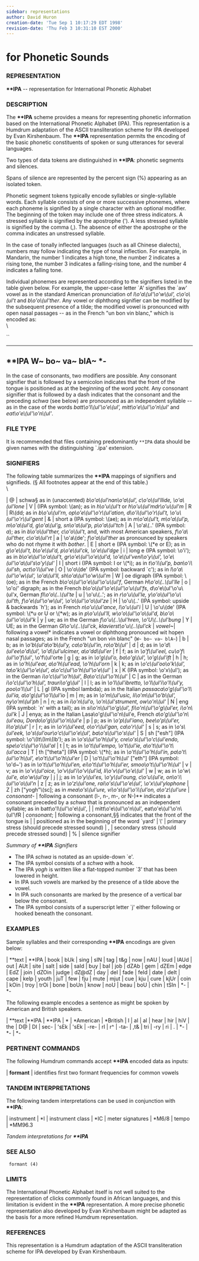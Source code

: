 ```yaml
---
sidebar: representations
author: David Huron
creation-date: 'Tue Sep 1 10:17:29 EDT 1998'
revision-date: 'Thu Feb 3 10:31:10 EST 2000'
---
```



for Phonetic Sounds
==========================================

### REPRESENTATION

 **\*\*IPA** \-- representation for International Phonetic Alphabet

### DESCRIPTION

 The **\*\*IPA** scheme provides a means for representing phonetic
 information based on the International Phonetic Alphabet (IPA). This
 representation is a Humdrum adaptation of the ASCII transliteration
 scheme for IPA developed by Evan Kirshenbaum. The **\*\*IPA**
 representation permits the encoding of the basic phonetic constituents
 of spoken or sung utterances for several languages.

 Two types of data tokens are distinguished in **\*\*IPA**: phonetic
 segments and silences.

 Spans of silence are represented by the percent sign (%) appearing as
 an isolated token.

 Phonetic segment tokens typically encode syllables or single-syllable
 words. Each syllable consists of one or more successive phonemes,
 where each phoneme is signified by a single character with an optional
 modifier. The beginning of the token may include one of three stress
 indicators. A stressed syllable is signified by the apostrophe (\'). A
 less stressed syllable is signified by the comma (,). The absence of
 either the apostrophe or the comma indicates an unstressed syllable.

 In the case of tonally inflected languages (such as all Chinese
 dialects), numbers may follow indicating the type of tonal inflection.
 For example, in Mandarin, the number 1 indicates a high tone, the
 number 2 indicates a rising tone, the number 3 indicates a
 falling-rising tone, and the number 4 indicates a falling tone.

 Individual phonemes are represented according to the signifiers listed
 in the table given below. For example, the upper-case letter \`A\'
 signifies the \`aw\' vowel as in the standard American pronunciation
 of *l\\o\'a\\(ul\'\\o\'w\\(ul\', c\\o\'o\\(ul\'t* and
 *b\\o\'o\\(ul\'ther*. Any vowel or diphthong signifier can be modified
 by the subsequent presence of a tilde; the modified vowel is
 pronounced with open nasal passages \-- as in the French \"un bon vin
 blanc,\" which is encoded as:\
 \

 ``

   ---------
   \*\*IPA
   W\~
   bo\~
   va\~
   blA\~
   \*-
   ---------

 In the case of consonants, two modifiers are possible. Any consonant
 signifier that is followed by a semicolon indicates that the front of
 the tongue is positioned as at the beginning of the word *yacht.* Any
 consonant signifier that is followed by a dash indicates that the
 consonant and the preceding *schwa* (see below) are pronounced as an
 independent syllable \-- as in the case of the words
 *batt\\o\'l\\(ul\'\\o\'e\\(ul\', mitt\\o\'e\\(ul\'\\o\'n\\(ul\'* and
 *eat\\o\'e\\(ul\'\\o\'n\\(ul\'*.

### FILE TYPE

 It is recommended that files containing predominantly `**IPA` data
 should be given names with the distinguishing \`.ipa\' extension.

### SIGNIFIERS

 The following table summarizes the **\*\*IPA** mappings of signifiers
 and signifieds. (§ All footnotes appear at the end of this table.)\
 \

|   @        |      schwa§ as in (unaccented) *b\\o\'a\\(ul\'nan\\o\'a\\(ul\', c\\o\'o\\(ul\'llide, \\o\'a\\(ul\'lone*
|   V        |      (IPA symbol: \\(an); as in *h\\o\'u\\(ul\'t* or *h\\o\'u\\(ul\'mdr\\o\'u\\(ul\'m*
|   R        |      R\\(dd; as in *b\\o\'u\\(ul\'rn, op\\o\'e\\(ul\'\\o\'r\\(ul\'ation, d\\o\'i\\(ul\'\\o\'r\\(ul\'t, \\o\'u\\(ul\'\\o\'r\\(ul\'gent*
|   &        |      short a (IPA symbol: \\(ae); as in *m\\o\'a\\(ul\'t, m\\o\'a\\(ul\'p, m\\o\'a\\(ul\'d, g\\o\'a\\(ul\'g, sn\\o\'a\\(ul\'p, p\\o\'a\\(ul\'tch*
|   A        |      \\o\'a\\(..\' (IPA symbol: *a*); as in *b\\o\'o\\(ul\'ther, c\\o\'o\\(ul\'t*, and, with most American speakers, *f\\o\'a\\(ul\'ther, c\\o\'a\\(ul\'rt*
|   a        |      \\o\'a\\(de\'; *f\\o\'a\\(ul\'ther* as pronounced by speakers who do not rhyme it with *bother*.
|   E        |      short e (IPA symbol: \\(\*e or E); as in *g\\o\'e\\(ul\'t, b\\o\'e\\(ul\'d, p\\o\'e\\(ul\'ck, \\o\'e\\(ul\'dge*
|   i        |      long e (IPA symbol: \\o\'i\'); as in *b\\o\'e\\(ul\'\\o\'a\\(ul\'t, gr\\o\'e\\(ul\'\\o\'e\\(ul\'d, \\o\'e\\(ul\'venl\\o\'y\\(ul\', \\o\'e\\(ul\'\\o\'a\\(ul\'s\\o\'y\\(ul\'*
|   I        |      short i (IPA symbol: I or \\(\*i); as in *t\\o\'i\\(ul\'p, ban\\o\'i\\(ul\'sh, act\\o\'i\\(ul\'ve*
|   O        |      \\o\'o\\(de\' (IPA symbol: backward \`c\'); as in *l\\o\'a\\(ul\'\\o\'w\\(ul\', \\o\'a\\(ul\'ll, sh\\o\'a\\(ul\'\\o\'w\\(ul\'m*
|   W        |      oe digraph (IPA symbol: \\(oe); as in the French *b\\o\'o\\(ul\'\\o\'e\\(ul\'\\o\'u\\(ul\'f*, German *H\\o\'o\\(..\\(ul\'lle*
|   o        |      \\o\'o/\' digraph; as in the French *b\\o\'o\\(ul\'\\o\'e\\(ul\'\\o\'u\\(ul\'fs*, d\\o\'e\\(ul\'\\o\'u\\(ul\'x, German *fl\\o\'o\\(..\\(ul\'te*
|   u        |      \\o\'u\\(..\'; as in *r\\o\'u\\(ul\'le, y\\o\'o\\(ul\'\\o\'u\\(ul\'th, f\\o\'e\\(ul\'\\o\'w\\(ul\', \\o\'o\\(ul\'\\o\'o\\(ul\'ze*
|   H        |      \\o\'u\\(..\' (IPA symbol: upside & backwards \`h\'); as in French *n\\o\'u\\(ul\'ance*, *l\\o\'u\\(ul\'i*
|   U        |      \\o\'u\\(de\' (IPA symbol: \\(\*u or U or \\(\*w); as in *p\\o\'u\\(ul\'ll, w\\o\'o\\(ul\'\\o\'o\\(ul\'d, b\\o\'o\\(ul\'\\o\'o\\(ul\'k*
|   y        |      ue; as in the German *f\\o\'u\\(..\\(ul\'hren*, *\\o\'U\\(..\\(ul\'bung*
|   Y        |      UE; as in the German *Gl\\o\'u\\(..\\(ul\'ck*, *klavierst\\o\'u\\(..\\(ul\'ck*
|   *vowel*\~|      following a vowel\* indicates a vowel or diphthong pronounced wit hopen nasal passages; as in the French \"un bon vin blanc\" (`W~ bo~ va~ blA~`)
|   b        |      b; as in *\\o\'b\\(ul\'a\\o\'b\\(ul\'y, ca\\o\'b\\(ul\'in, ro\\o\'b\\(ul\'*
|   d        |      d; as in *\\o\'d\\(ul\'ee\\o\'d\\(ul\', \\o\'d\\(ul\'ulcimer, a\\o\'dd\\(ul\'er*
|   f        |      f; as in *\\o\'f\\(ul\'eel, cu\\o\'f\\(ul\'\\o\'f\\(ul\'*, \\o\'f\\(ul\'orte
|   g        |      g; as in *\\o\'g\\(ul\'o, ba\\o\'g\\(ul\', \\o\'g\\(ul\'ift*
|   h        |      h; as in *\\o\'h\\(ul\'ear, a\\o\'h\\(ul\'ead, \\o\'h\\(ul\'orn*
|   k        |      k; as in *\\o\'c\\(ul\'oo\\o\'k\\(ul\', ta\\o\'k\\(ul\'\\o\'e\\(ul\', a\\o\'c\\(ul\'\\o\'h\\(ul\'\\o\'e\\(ul\'*
|   x        |      K (IPA symbol: \\o\'x\\(ul\'); as in the German *i\\o\'c\\(ul\'\\o\'h\\(ul\', Ba\\o\'c\\(ul\'\\o\'h\\(ul\'*
|   C        |      as in the German *i\\o\'c\\(ul\'\\o\'h\\(ul\', trauri\\o\'g\\(ul\'*
|   l        |      l; as in *\\o\'l\\(ul\'ibretto, \\o\'l\\(ul\'i\\o\'l\\(ul\'y, poo\\o\'l\\(ul\'*
|   L        |      gl (IPA symbol lambda); as in the Italian *passaca\\o\'g\\(ul\'\\o\'l\\(ul\'ia, a\\o\'g\\(ul\'\\o\'l\\(ul\'io*
|   m        |      m; as in *\\o\'m\\(ul\'usic, li\\o\'m\\(ul\'\\o\'b\\(ul\', ny\\o\'m\\(ul\'ph*
|   n        |      n; as in *i\\o\'n\\(ul\'o, \\o\'n\\(ul\'strument, ow\\o\'n\\(ul\'*
|   N        |      eng (IPA symbol: \`n\' with a tail); as in *si\\o\'n\\(ul\'\\o\'g\\(ul\', fi\\o\'n\\(ul\'\\o\'g\\(ul\'er, i\\o\'n\\(ul\'k*
|   J        |      enya; as in the Italian Lasa\\o\'g\\(ul\'\\o\'n\\(ul\'e, French *a\\o\'g\\(ul\'\\o\'n\\(ul\'eau, Dordo\\o\'g\\(ul\'\\o\'n\\(ul\'e*
|   p        |      p; as in *\\o\'p\\(ul\'iano, bee\\o\'p\\(ul\'er, li\\o\'p\\(ul\'*
|   r        |      r; as in *\\o\'r\\(ul\'eed, o\\o\'r\\(ul\'gan, ca\\o\'r\\(ul\'*
|   s        |      s; as in *\\o\'s\\(ul\'eek, \\o\'s\\(ul\'our\\o\'c\\(ul\'\\o\'e\\(ul\', ba\\o\'s\\(ul\'\\o\'s\\(ul\'*
|   S        |      sh \[\"esh\"\] (IPA symbol: \\o\'\\(It\\(Im\\(Ib\'); as in *\\o\'s\\(ul\'\\o\'h\\(ul\'y, cre\\o\'s\\(ul\'\\o\'c\\(ul\'endo, spe\\o\'c\\(ul\'\\o\'i\\(ul\'al*
|   t        |      t; as in *\\o\'t\\(ul\'empo, \\o\'t\\(ul\'ie, a\\o\'t\\(ul\'\\o\'t\\(ul\'acca*
|   T        |      th \[\"theta\"\] (IPA symbol: \\(\*h); as in *\\o\'t\\(ul\'\\o\'h\\(ul\'in, pa\\o\'t\\(ul\'\\o\'h\\(ul\', e\\o\'t\\(ul\'\\o\'h\\(ul\'er*
|   D        |      \\o\'t\\(ul\'\\o\'h\\(ul\' \[\"eth\"\] (IPA symbol: \\o\'d\~\') as in *\\o\'t\\(ul\'\\o\'h\\(ul\'en, ei\\o\'t\\(ul\'\\o\'h\\(ul\'er, smoo\\o\'t\\(ul\'\\o\'h\\(ul\'*
|   v        |      v; as in *\\o\'v\\(ul\'oice, \\o\'v\\(ul\'i\\o\'v\\(ul\'id, li\\o\'v\\(ul\'\\o\'e\\(ul\'*
|   w        |      w; as in *\\o\'w\\(ul\'e, a\\o\'w\\(ul\'ay*
|   j        |      j; as in *\\o\'y\\(ul\'es, \\o\'y\\(ul\'oung, c\\o\'u\\(ul\'e, on\\o\'i\\(ul\'\\o\'o\\(ul\'n*
|   z        |      z; as in *\\o\'z\\(ul\'one, rai\\o\'s\\(ul\'\\o\'e\\(ul\', \\o\'x\\(ul\'ylophone*
|   Z        |      zh \[\"yogh\"\\(sc\]; as in *mea\\o\'s\\(ul\'ure, vi\\o\'s\\(ul\'\\o\'i\\(ul\'on, a\\o\'z\\(ul\'ure*
|  *consonant*- |   following a consonant (l-, n-, m-, or N-)\*\* indicates a consonant preceded by a *schwa* that is pronounced as an independent syllable; as in batt\\o\'l\\(ul\'\\o\'e\\(ul\',
|            |      mitt\\o\'e\\(ul\'\\o\'n\\(ul\', eat\\o\'e\\(ul\'\\o\'n\\(ul\'\\fR
|   *consonant*; |   following a consonant,§§ indicates that the front of the tongue is
|            |      positioned as in the beginning of the word \`yard\'
|   \\\'     |      primary stress (should precede stressed sound)
|   ,        |      secondary stress (should precede stressed sound)
|   \%       |      silence signifier

 *Summary of **\*\*IPA** Signifiers*

 -   The IPA *schwa* is notated as an upside-down \`e\'.
 -   The IPA symbol consists of a *schwa* with a hook.
 -   The IPA *yogh* is written like a flat-topped number \`3\' that has
     been lowered in height.
 -   In IPA such vowels are marked by the presence of a tilde above the
     vowel.
 -   In IPA such consonants are marked by the presence of a vertical
     bar below the consonant.
 -   The IPA symbol consists of a superscript letter \`j\' either
     following or hooked beneath the consonant.

### EXAMPLES

 Sample syllables and their corresponding **\*\*IPA** encodings are
 given below:

  | \*\*text  | \*\*IPA
  | book      | bUk
  | sing      | sIN
  | tag       | t&g
  | now       | nAU
  | loud      | lAUd
  | out       | AUt
  | site      | saIt
  | side      | saId
  | buy       | baI
  | job       | dZAb
  | gem       | dZEm
  | edge      | EdZ
  | join      | dZOin
  | judge     | dZ\@dZ
  | day       | deI
  | fade      | feId
  | date      | deIt
  | cape      | keIp
  | youth     | juT
  | few       | fju
  | mute      | mjut
  | cue       | kju
  | cure      | kjUr
  | coin      | kOin
  | troy      | trOi
  | bone      | boUn
  | know      | noU
  | beau      | boU
  | chin      | tSIn
  | \*-       | \*-

 The following example encodes a sentence as might be spoken by
 American and British speakers.


  | \*\*text  |\*\*IPA     | \*\*IPA
  | \*        | \*American |  \*British
  | I         | aI         |  aI
  | hear      | hir        |  hiV
  | the       | D@         |  DI
  | sec-      | \'sEk      |  \'sEk
  | -re-      | rI         |  r\^
  | -ta-      | ,t&        |  tri
  | -ry       | ri         |  .
  | \*-       | \*-        |  \*-

### PERTINENT COMMANDS

 The following Humdrum commands accept **\*\*IPA** encoded data as
 inputs:

                    
   |   **formant**  | identifies first two formant frequencies for common vowels

### TANDEM INTERPRETATIONS

 The following tandem interpretations can be used in conjunction with
 **\*\*IPA**:

  | instrument       |  \*I
  | instrument class |  \*IC
  | meter signatures |  \*M6/8
  | tempo            |  \*MM96.3

 *Tandem interpretations for **\*\*IPA***

### SEE ALSO

 ` formant (4)`

### LIMITS

 The International Phonetic Alphabet itself is not well suited to the
 representation of clicks commonly found in African languages, and this
 limitation is evident in the **\*\*IPA** representation. A more
 precise phonetic representation also developed by Evan Kirshenbaum
 might be adapted as the basis for a more refined Humdrum
 representation.

### REFERENCES

 This representation is a Humdrum adaptation of the ASCII
 transliteration scheme for IPA developed by Evan Kirshenbaum.

